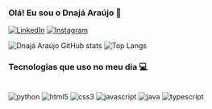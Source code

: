 ### Olá! Eu sou o Dnajá Araújo 👋

[![LinkedIn](https://img.shields.io/badge/LinkedIn-0077B5?style=for-the-badge&logo=linkedin&logoColor=white)](https://www.linkedin.com/in/dnaja-araujo/)
[![Instagram](https://img.shields.io/badge/Instagram-E4405F?style=for-the-badge&logo=instagram&logoColor=white)](https://www.instagram.com/dnajaaraujo/)

![Dnajá Araújo GitHub stats](https://github-readme-stats.vercel.app/api?username=dnajaaraujo&show_icons=true&theme=dracula)
![Top Langs](https://github-readme-stats.vercel.app/api/top-langs/?username=dnajaaraujo&layout=compact&langs_count=8&theme=dracula)

### Tecnologias que uso no meu dia 💻

<div style="display: inline_block"></br>
    <img align="center" alt="python" src="https://img.shields.io/badge/Python-3776AB?style=for-the-badge&logo=python&logoColor=white">
    <img align="center" alt="html5" src="https://img.shields.io/badge/HTML5-E34F26?style=for-the-badge&logo=html5&logoColor=white">
    <img align="center" alt="css3" src="https://img.shields.io/badge/CSS3-1572B6?style=for-the-badge&logo=css3&logoColor=white">
    <img align="center" alt="javascript" src="https://img.shields.io/badge/JavaScript-F7DF1E?style=for-the-badge&logo=javascript&logoColor=black">
    <img align="center" alt="java" src="https://img.shields.io/badge/Java-ED8B00?style=for-the-badge&logo=java&logoColor=white">
    <img align="center" alt="typescript" src="https://img.shields.io/badge/TypeScript-007ACC?style=for-the-badge&logo=typescript&logoColor=white">
</div></br>
